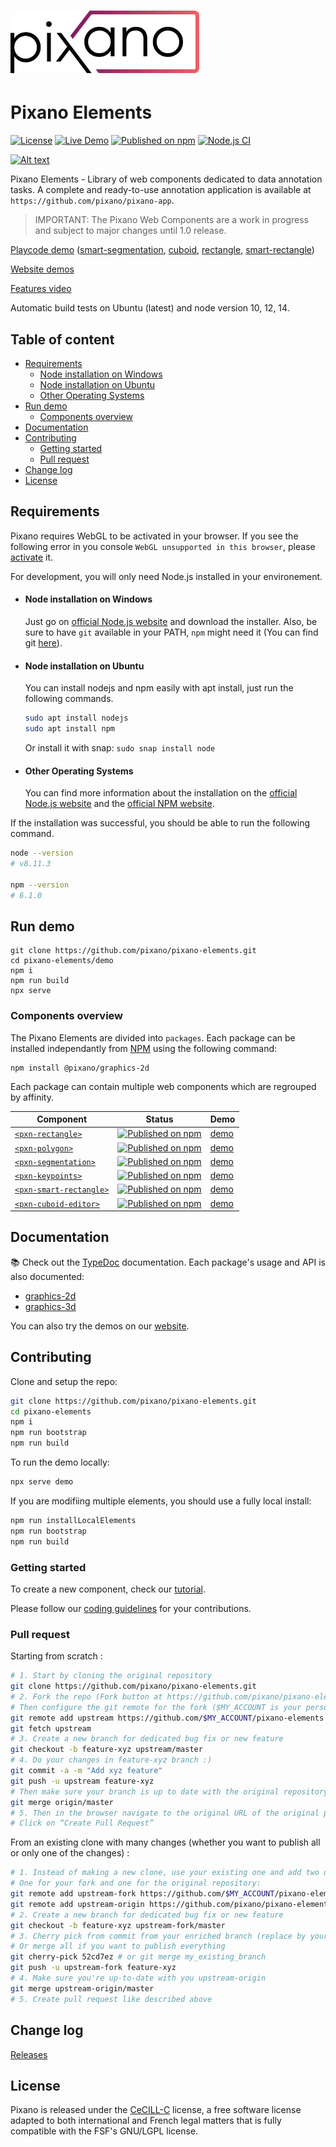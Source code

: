 # <img src="images/pixano_logo.png" alt="Pixano" height="100"/>

Pixano Elements
===============
[![License](https://img.shields.io/badge/license-CeCILL--C-blue.svg)](LICENSE) [![Live Demo](https://img.shields.io/badge/demo-online-green.svg)](http://pixano.cea.fr/smart-annotation/) [![Published on npm](https://img.shields.io/npm/v/@pixano/graphics-2d.svg)](https://www.npmjs.com/package/@pixano/graphics-2d) [![Node.js CI](https://github.com/pixano/pixano-elements/workflows/Node.js%20CI/badge.svg)](https://github.com/pixano/pixano-elements/workflows/Node.js%20CI/badge.svg)

[![Alt text](http://i3.ytimg.com/vi/z5T2HhnugJo/maxresdefault.jpg)](https://www.youtube.com/watch?v=z5T2HhnugJo)

Pixano Elements - Library of web components dedicated to data annotation tasks. A complete and ready-to-use annotation application is available at `https://github.com/pixano/pixano-app`.

> IMPORTANT: The Pixano Web Components are a work in progress and subject to major changes until 1.0 release.

[Playcode demo](https://playcode.io/709884/) ([smart-segmentation](https://playcode.io/723293/), [cuboid](https://playcode.io/709984/), [rectangle](https://playcode.io/709884/), [smart-rectangle](https://playcode.io/738813/))

[Website demos](https://pixano.cea.fr/3d-bounding-box/)

[Features video](https://www.youtube.com/watch?v=z5T2HhnugJo)

Automatic build tests on Ubuntu (latest) and node version 10, 12, 14.

## Table of content
  * [Requirements](#requirements)
      - [Node installation on Windows](#node-installation-on-windows)
      - [Node installation on Ubuntu](#node-installation-on-ubuntu)
      - [Other Operating Systems](#other-operating-systems)
  * [Run demo](#run-demo)
    + [Components overview](#components-overview)
  * [Documentation](#documentation)
  * [Contributing](#contributing)
    + [Getting started](#getting-started)
    + [Pull request](#pull-request)
  * [Change log](#change-log)
  * [License](#license)

## Requirements

Pixano requires WebGL to be activated in your browser. If you see the following error in you console `WebGL unsupported in this browser`, please [activate](https://superuser.com/questions/836832/how-can-i-enable-webgl-in-my-browser) it.

For development, you will only need Node.js installed in your environement.

- #### Node installation on Windows

  Just go on [official Node.js website](https://nodejs.org/) and download the installer.
Also, be sure to have `git` available in your PATH, `npm` might need it (You can find git [here](https://git-scm.com/)).

- #### Node installation on Ubuntu

  You can install nodejs and npm easily with apt install, just run the following commands.
    ```bash
    sudo apt install nodejs
    sudo apt install npm
    ```
  Or install it with snap: `sudo snap install node`

- #### Other Operating Systems
  You can find more information about the installation on the [official Node.js website](https://nodejs.org/) and the [official NPM website](https://npmjs.org/).

If the installation was successful, you should be able to run the following command.

```bash
node --version
# v8.11.3

npm --version
# 6.1.0
```

## Run demo

```
git clone https://github.com/pixano/pixano-elements.git
cd pixano-elements/demo
npm i
npm run build
npx serve
```


### Components overview

The Pixano Elements are divided into `packages`. Each package can be installed independantly from [NPM](https://www.npmjs.com/) using the following command:

```
npm install @pixano/graphics-2d
```

Each package can contain multiple web components which are regrouped by affinity.


| Component | Status | Demo |
| ----------| -------| -----|
| [`<pxn-rectangle>`](https://github.com/pixano/pixano-elements/blob/master/packages/graphics-2d) | [![Published on npm](https://img.shields.io/npm/v/@pixano/graphics-2d.svg)](https://www.npmjs.com/package/@pixano/graphics-2d) | [demo](http://pixano.cea.fr/bounding-box/) |
| [`<pxn-polygon>`](https://github.com/pixano/pixano-elements/blob/master/packages/graphics-2d) |  [![Published on npm](https://img.shields.io/npm/v/@pixano/graphics-2d.svg)](https://www.npmjs.com/package/@pixano/graphics-2d) | [demo](http://pixano.cea.fr/polygon/) |
| [`<pxn-segmentation>`](https://github.com/pixano/pixano-elements/blob/master/packages/graphics-2d) | [![Published on npm](https://img.shields.io/npm/v/@pixano/graphics-2d.svg)](https://www.npmjs.com/package/@pixano/graphics-2d) | [demo](http://pixano.cea.fr/pixelwise/) |
| [`<pxn-keypoints>`](https://github.com/pixano/pixano-elements/blob/master/packages/graphics-2d) | [![Published on npm](https://img.shields.io/npm/v/@pixano/graphics-2d.svg)](https://www.npmjs.com/package/@pixano/graphics-2d) | [demo](http://pixano.cea.fr/keypoint/) |
| [`<pxn-smart-rectangle>`](https://github.com/pixano/pixano-elements/blob/master/packages/graphics-2d) | [![Published on npm](https://img.shields.io/npm/v/@pixano/graphics-2d.svg)](https://www.npmjs.com/package/@pixano/graphics-2d) | [demo](http://pixano.cea.fr/smart-annotation/) |
| [`<pxn-cuboid-editor>`](https://github.com/pixano/pixano-elements/blob/master/packages/graphics-3d) | [![Published on npm](https://img.shields.io/npm/v/@pixano/graphics-3d.svg)](https://www.npmjs.com/package/@pixano/graphics-3d) | [demo](http://pixano.cea.fr/3d-bounding-box/) |

## Documentation

📚 Check out the [TypeDoc](https://pixano.github.io/docs/docs) documentation. Each package's usage and API is also documented:
- [graphics-2d](https://github.com/pixano/pixano-elements/blob/master/packages/graphics-2d)
- [graphics-3d](https://github.com/pixano/pixano-elements/blob/master/packages/graphics-2d)


You can also try the demos on our [website](http://pixano.cea.fr/bounding-box/).

## Contributing

Clone and setup the repo:

```bash
git clone https://github.com/pixano/pixano-elements.git
cd pixano-elements
npm i
npm run bootstrap
npm run build
```

To run the demo locally:

```bash
npx serve demo
```

If you are modifiing multiple elements, you should use a fully local install:
```bash
npm run installLocalElements
npm run bootstrap
npm run build
```

### Getting started

To create a new component, check our [tutorial](./documentation/how_to_create_a_new_component.md).

Please follow our [coding guidelines](./documentation/coding_guidelines.md) for your contributions.

### Pull request

Starting from scratch :
```bash
# 1. Start by cloning the original repository
git clone https://github.com/pixano/pixano-elements.git
# 2. Fork the repo (Fork button at https://github.com/pixano/pixano-elements) to your personal github
# Then configure the git remote for the fork ($MY_ACCOUNT is your personal github)
git remote add upstream https://github.com/$MY_ACCOUNT/pixano-elements.git
git fetch upstream
# 3. Create a new branch for dedicated bug fix or new feature
git checkout -b feature-xyz upstream/master
# 4. Do your changes in feature-xyz branch :)
git commit -a -m "Add xyz feature"
git push -u upstream feature-xyz
# Then make sure your branch is up to date with the original repository
git merge origin/master
# 5. Then in the browser navigate to the original URL of the original pixano-elements repo
# Click on “Create Pull Request”
```
From an existing clone with many changes (whether you want to publish all or only one of the changes) :
```bash
# 1. Instead of making a new clone, use your existing one and add two upsteams:
# One for your fork and one for the original repository:
git remote add upstream-fork https://github.com/$MY_ACCOUNT/pixano-elements.git
git remote add upstream-origin https://github.com/pixano/pixano-elements.git
# 2. Create a new branch for dedicated bug fix or new feature
git checkout -b feature-xyz upstream-fork/master
# 3. Cherry pick from commit from your enriched branch (replace by your targeted commit)
# Or merge all if you want to publish everything
git cherry-pick 52cd7ez # or git merge my_existing_branch
git push -u upstream-fork feature-xyz
# 4. Make sure you're up-to-date with you upstream-origin
git merge upstream-origin/master
# 5. Create pull request like described above
```

## Change log

[Releases](https://github.com/pixano/pixano-elements/releases)

## License

Pixano is released under the [CeCILL-C](LICENSE.txt) license, a free software license
 adapted to both international and French legal matters that is fully compatible
 with the FSF's GNU/LGPL license.

